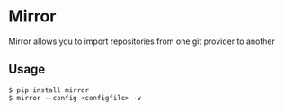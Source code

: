 # Mirror

Mirror allows you to import repositories from one git provider to another

## Usage
```
$ pip install mirror
$ mirror --config <configfile> -v
```
